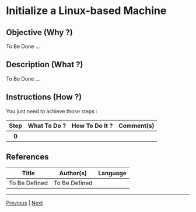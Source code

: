 Initialize a Linux-based Machine
==

Objective (Why ?)
-
To Be Done ...

Description (What ?)
-
To Be Done ...

Instructions (How ?)
-
You just need to achieve those steps :
<table>
    <thead>
        <tr>
            <th>Step</th>         
            <th>What To Do ?</th>
            <th>How To Do It ?</th>
            <th>Comment(s)</th>
        </tr>
    </thead>
    <tbody>
        <tr>
            <th>0</th>     
            <td></td>
            <td></td>
            <td></A></td>
        </tr>
    </tbody>
</table>


References
-
<table>
    <thead>
        <tr>
            <th>Title</th>
            <th>Author(s)</th>
            <th>Language</th>
        </tr>
    </thead>
     <tbody>
        <tr>
            <td>To Be Defined</td>
            <td>To Be Defined</td>
            <td></td>
        </tr>
</table>

---
<A href="https://github.com/babonet13/HelloWorld/tree/master/Machine/6_SshConnect">Previous</A> | <A href="https://github.com/babonet13/HelloWorld/tree/master/Machine/7_InitializeMachine">Next<A/> 
